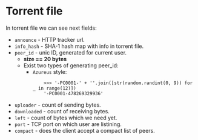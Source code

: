 # Torrent file

In torrent file we can see next fields:
 - `announce` - HTTP tracker url.
 - `info_hash` - SHA-1 hash map with info in torrent file.
 - `peer_id` - unic ID, generated for current user.
    + __size == 20 bytes__
    + Exist two types of generating peer_id:
        - `Azureus` style: 
            ```
                >>> '-PC0001-' + ''.join([str(random.randint(0, 9)) for _ in range(12)])
                '-PC0001-478269329936'
            ```
 - `uploader` - count of sending bytes.
 - `downloaded` - count of receiving bytes.
 - `left` - count of bytes which we need yet.
 - `port` - TCP port on which user are listining.
 - `compact` - does the client accept a compact list of peers.